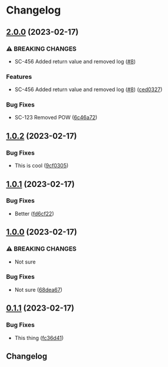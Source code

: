 # Changelog

## [2.0.0](https://github.com/Danwakeem/github-actions-test/compare/console-ui-v1.0.2...console-ui-v2.0.0) (2023-02-17)


### ⚠ BREAKING CHANGES

* SC-456 Added return value and removed log ([#8](https://github.com/Danwakeem/github-actions-test/issues/8))

### Features

* SC-456 Added return value and removed log ([#8](https://github.com/Danwakeem/github-actions-test/issues/8)) ([ced0327](https://github.com/Danwakeem/github-actions-test/commit/ced0327d5e03b48919a8fa6fe5f8cf77202355f5))


### Bug Fixes

* SC-123 Removed POW ([6c46a72](https://github.com/Danwakeem/github-actions-test/commit/6c46a72da9784fc1dc27a7559e54f7765e402a2a))

## [1.0.2](https://github.com/Danwakeem/github-actions-test/compare/console-ui-v1.0.1...console-ui-v1.0.2) (2023-02-17)


### Bug Fixes

* This is cool ([9cf0305](https://github.com/Danwakeem/github-actions-test/commit/9cf0305d7b4ed0cf555a6d0396ef630f927277af))

## [1.0.1](https://github.com/Danwakeem/github-actions-test/compare/console-ui-v1.0.0...console-ui-v1.0.1) (2023-02-17)


### Bug Fixes

* Better ([fd6cf22](https://github.com/Danwakeem/github-actions-test/commit/fd6cf220cbe84eced9d304e55b7f9dbaa7225dfd))

## [1.0.0](https://github.com/Danwakeem/github-actions-test/compare/console-ui-v0.1.1...console-ui-v1.0.0) (2023-02-17)


### ⚠ BREAKING CHANGES

* Not sure

### Bug Fixes

* Not sure ([68dea67](https://github.com/Danwakeem/github-actions-test/commit/68dea67a4175d3ddc344acc4bc438b13f940c9c0))

## [0.1.1](https://github.com/Danwakeem/github-actions-test/compare/console-ui-v0.1.0...console-ui-v0.1.1) (2023-02-17)


### Bug Fixes

* This thing ([fc36d41](https://github.com/Danwakeem/github-actions-test/commit/fc36d41d969e5feb453566bdc3d5b5824da29067))

## Changelog
